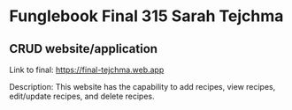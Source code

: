 # Funglebook Final 315 Sarah Tejchma
## CRUD website/application

Link to final: https://final-tejchma.web.app

Description: This website has the capability to add recipes, view recipes, edit/update recipes, and delete recipes.
 
